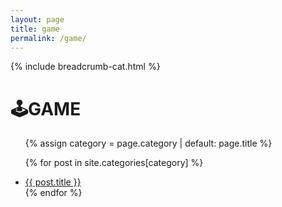 ```yaml
---
layout: page
title: game
permalink: /game/
---
```

{% include breadcrumb-cat.html %}

<h1 class="cat-title">🕹️GAME</h1>

<ul class="cat-list">
  {% assign category = page.category | default: page.title %}

  {% for post in site.categories[category] %}
    <li>
      <a href="{{ site.baseurl }}{{ post.url }}">{{ post.title }}</a>
    </li>
    <!-- <small>{{ post.date | date_to_string }}</small> -->
  {% endfor %}
</ul>